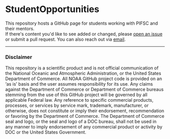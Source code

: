# StudentOpportunities
This repository hosts a GitHub page for students working with PIFSC and their mentors.  
If there's content you'd like to see added or changed, please [open an issue](https://github.com/noaa-pifsc/StudentOpportunities/issues)
or submit a pull request.  You can also reach out via [email](mailto:nmfs.pic.soc@noaa.gov).

---

### Disclaimer
This repository is a scientific product and is not official communication of the National Oceanic and Atmospheric Administration, or the United States Department of Commerce. All NOAA GitHub project code is provided on an ‘as is’ basis and the user assumes responsibility for its use. Any claims against the Department of Commerce or Department of Commerce bureaus stemming from the use of this GitHub project will be governed by all applicable Federal law. Any reference to specific commercial products, processes, or services by service mark, trademark, manufacturer, or otherwise, does not constitute or imply their endorsement, recommendation or favoring by the Department of Commerce. The Department of Commerce seal and logo, or the seal and logo of a DOC bureau, shall not be used in any manner to imply endorsement of any commercial product or activity by DOC or the United States Government.
